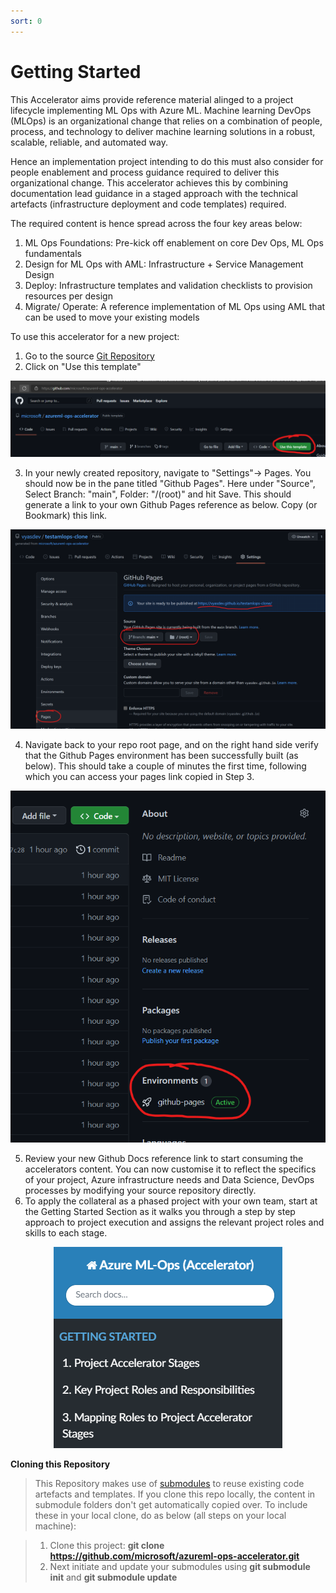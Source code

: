 ```yaml
---
sort: 0
---
```

# Getting Started

This Accelerator aims provide reference material alinged to a project lifecycle implementing ML Ops with Azure ML. Machine learning DevOps (MLOps) is an organizational change that relies on a combination of people, process, and technology to deliver machine learning solutions in a robust, scalable, reliable, and automated way. 

Hence an implementation project intending to do this must also consider for people enablement and process guidance required to deliver this organizational change. This accelerator achieves this by combining documentation lead guidance in a staged approach with the technical artefacts (infrastructure deployment and code templates) required. 

The required content is hence spread across the four key areas below:
1. ML Ops Foundations: Pre-kick off enablement on core Dev Ops, ML Ops fundamentals
2. Design for ML Ops with AML: Infrastructure + Service Management Design
3. Deploy: Infrastructure templates and validation checklists to provision resources per design
4. Migrate/ Operate: A reference implementation of ML Ops using AML that can be used to move your existing models

To use this accelerator for a new project:
1. Go to the source [Git Repository](https://github.com/microsoft/azureml-ops-accelerator) 
2. Click on "Use this template"
<p align ="center"><img src="usethistemplate.png" alt="Use this template" /></p>

3. In your newly created repository, navigate to "Settings"-> Pages. You should now be in the pane titled "Github Pages". Here under "Source", Select Branch: "main", Folder: "/(root)" and hit Save. This should generate a link to your own Github Pages reference as below. Copy (or Bookmark) this link. 
<p align ="center"><img src="repo-pagessettings.png" alt="Repo Page Settings" /></p>

4. Navigate back to your repo root page, and on the right hand side verify that the Github Pages environment has been successfully built (as below). This should take a couple of minutes the first time, following which you can access your pages link copied in Step 3.  
<p align ="center"><img src="ghpages-environment.png" alt="Repo Page Settings" /></p>

5. Review your new Github Docs reference link to start consuming the accelerators content. You can now customise it to reflect the specifics of your project, Azure infrastructure needs and Data Science, DevOps processes by modifying your source repository directly. 
6. To apply the collateral as a phased project with your own team, start at the Getting Started Section as it walks you through a step by step approach to project execution and assigns the relevant project roles and skills to each stage. 
<p align ="center"><img src="GettingStarted.png" alt="Getting Started" /></p>


**Cloning this Repository**

> This Repository makes use of [submodules](https://git-scm.com/book/en/v2/Git-Tools-Submodules) to reuse existing code artefacts and templates. If you clone this repo locally, the content in submodule folders don't get automatically copied over. To include these in your local clone, do as below (all steps on your local machine):

> 1) Clone this project: **git clone https://github.com/microsoft/azureml-ops-accelerator.git**
> 2) Next initiate and update your submodules using **git submodule init** and **git submodule update**
